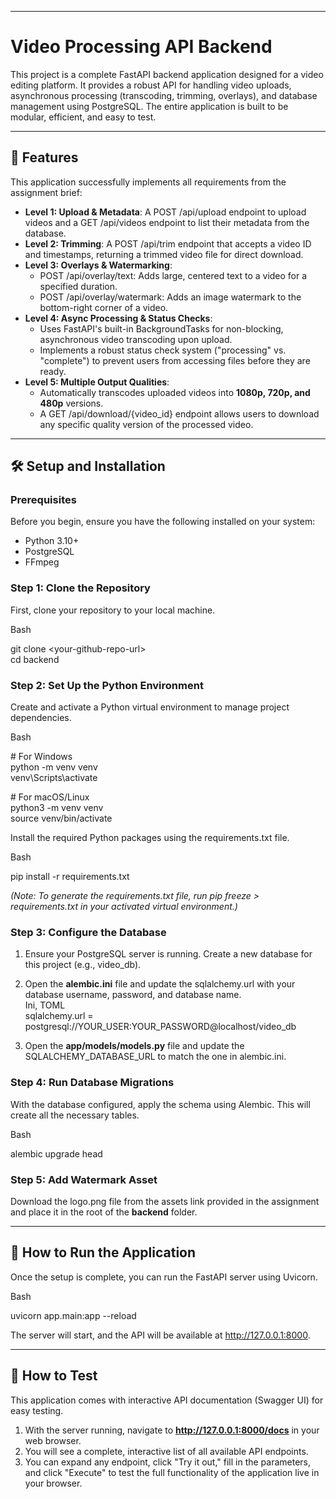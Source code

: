 

---

# **Video Processing API Backend**

This project is a complete FastAPI backend application designed for a video editing platform. It provides a robust API for handling video uploads, asynchronous processing (transcoding, trimming, overlays), and database management using PostgreSQL. The entire application is built to be modular, efficient, and easy to test.

---

## **🎥 Features**

This application successfully implements all requirements from the assignment brief:

* **Level 1: Upload & Metadata**: A POST /api/upload endpoint to upload videos and a GET /api/videos endpoint to list their metadata from the database.  
* **Level 2: Trimming**: A POST /api/trim endpoint that accepts a video ID and timestamps, returning a trimmed video file for direct download.  
* **Level 3: Overlays & Watermarking**:  
  * POST /api/overlay/text: Adds large, centered text to a video for a specified duration.  
  * POST /api/overlay/watermark: Adds an image watermark to the bottom-right corner of a video.  
* **Level 4: Async Processing & Status Checks**:  
  * Uses FastAPI's built-in BackgroundTasks for non-blocking, asynchronous video transcoding upon upload.  
  * Implements a robust status check system ("processing" vs. "complete") to prevent users from accessing files before they are ready.  
* **Level 5: Multiple Output Qualities**:  
  * Automatically transcodes uploaded videos into **1080p, 720p, and 480p** versions.  
  * A GET /api/download/{video\_id} endpoint allows users to download any specific quality version of the processed video.

---

## **🛠️ Setup and Installation**

### **Prerequisites**

Before you begin, ensure you have the following installed on your system:

* Python 3.10+  
* PostgreSQL  
* FFmpeg

### **Step 1: Clone the Repository**

First, clone your repository to your local machine.

Bash

git clone \<your-github-repo-url\>  
cd backend

### **Step 2: Set Up the Python Environment**

Create and activate a Python virtual environment to manage project dependencies.

Bash

\# For Windows  
python \-m venv venv  
venv\\Scripts\\activate

\# For macOS/Linux  
python3 \-m venv venv  
source venv/bin/activate

Install the required Python packages using the requirements.txt file.

Bash

pip install \-r requirements.txt

*(Note: To generate the requirements.txt file, run pip freeze \> requirements.txt in your activated virtual environment.)*

### **Step 3: Configure the Database**

1. Ensure your PostgreSQL server is running. Create a new database for this project (e.g., video\_db).  
2. Open the **alembic.ini** file and update the sqlalchemy.url with your database username, password, and database name.  
   Ini, TOML  
   sqlalchemy.url \= postgresql://YOUR\_USER:YOUR\_PASSWORD@localhost/video\_db

3. Open the **app/models/models.py** file and update the SQLALCHEMY\_DATABASE\_URL to match the one in alembic.ini.

### **Step 4: Run Database Migrations**

With the database configured, apply the schema using Alembic. This will create all the necessary tables.

Bash

alembic upgrade head

### **Step 5: Add Watermark Asset**

Download the logo.png file from the assets link provided in the assignment and place it in the root of the **backend** folder.

---

## **🚀 How to Run the Application**

Once the setup is complete, you can run the FastAPI server using Uvicorn.

Bash

uvicorn app.main:app \--reload

The server will start, and the API will be available at http://127.0.0.1:8000.

---

## **🧪 How to Test**

This application comes with interactive API documentation (Swagger UI) for easy testing.

1. With the server running, navigate to **http://127.0.0.1:8000/docs** in your web browser.  
2. You will see a complete, interactive list of all available API endpoints.  
3. You can expand any endpoint, click "Try it out," fill in the parameters, and click "Execute" to test the full functionality of the application live in your browser.